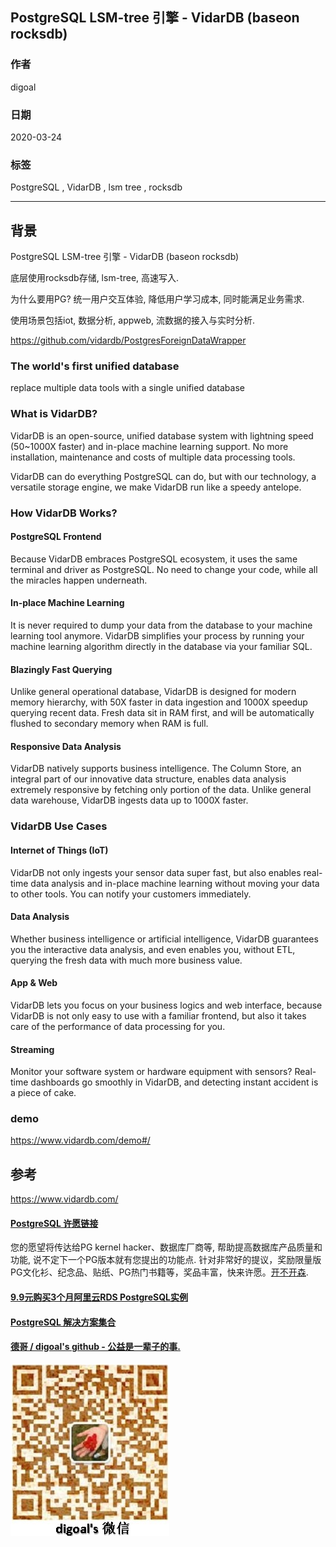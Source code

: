## PostgreSQL LSM-tree 引擎 - VidarDB (baseon rocksdb)  
            
### 作者                                                                            
digoal                                                                                                                     
                              
### 日期                                                                                                                     
2020-03-24                                                                                                                 
                                                                                                                     
### 标签                                                                                                                     
PostgreSQL , VidarDB , lsm tree , rocksdb  
                         
----                   
                              
## 背景          
PostgreSQL LSM-tree 引擎 - VidarDB (baseon rocksdb)  
  
底层使用rocksdb存储, lsm-tree, 高速写入.   
  
为什么要用PG? 统一用户交互体验, 降低用户学习成本, 同时能满足业务需求.   
  
使用场景包括iot, 数据分析, appweb, 流数据的接入与实时分析.    
  
https://github.com/vidardb/PostgresForeignDataWrapper  
  
### The world's first unified database  
replace multiple data tools with a single unified database  
  
### What is VidarDB?  
VidarDB is an open-source, unified database system with lightning speed (50~1000X faster) and in-place machine learning support. No more installation, maintenance and costs of multiple data processing tools.  
  
VidarDB can do everything PostgreSQL can do, but with our technology, a versatile storage engine, we make VidarDB run like a speedy antelope.  
  
  
### How VidarDB Works?  
#### PostgreSQL Frontend  
Because VidarDB embraces PostgreSQL ecosystem, it uses the same terminal and driver as PostgreSQL. No need to change your code, while all the miracles happen underneath.  
  
#### In-place Machine Learning  
It is never required to dump your data from the database to your machine learning tool anymore. VidarDB simplifies your process by running your machine learning algorithm directly in the database via your familiar SQL.  
  
#### Blazingly Fast Querying  
Unlike general operational database, VidarDB is designed for modern memory hierarchy, with 50X faster in data ingestion and 1000X speedup querying recent data. Fresh data sit in RAM first, and will be automatically flushed to secondary memory when RAM is full.  
  
#### Responsive Data Analysis  
VidarDB natively supports business intelligence. The Column Store, an integral part of our innovative data structure, enables data analysis extremely responsive by fetching only portion of the data. Unlike general data warehouse, VidarDB ingests data up to 1000X faster.  
  
### VidarDB Use Cases  
  
#### Internet of Things (IoT)  
VidarDB not only ingests your sensor data super fast, but also enables real-time data analysis and in-place machine learning without moving your data to other tools. You can notify your customers immediately.  
  
#### Data Analysis  
Whether business intelligence or artificial intelligence, VidarDB guarantees you the interactive data analysis, and even enables you, without ETL, querying the fresh data with much more business value.  
  
#### App & Web  
VidarDB lets you focus on your business logics and web interface, because VidarDB is not only easy to use with a familiar frontend, but also it takes care of the performance of data processing for you.  
  
#### Streaming  
Monitor your software system or hardware equipment with sensors? Real-time dashboards go smoothly in VidarDB, and detecting instant accident is a piece of cake.  
  
  
### demo  
https://www.vidardb.com/demo#/  
  
## 参考  
  
https://www.vidardb.com/  
  
  
  
  
  
  
  
  
  
  
  
  
  
  
  
  
  
  
  
  
  
  
  
  
  
  
  
  
  
  
  
  
  
  
  
  
  
  
  
  
  
  
  
  
  
  
  
  
  
  
  
  
  
  
  
#### [PostgreSQL 许愿链接](https://github.com/digoal/blog/issues/76 "269ac3d1c492e938c0191101c7238216")
您的愿望将传达给PG kernel hacker、数据库厂商等, 帮助提高数据库产品质量和功能, 说不定下一个PG版本就有您提出的功能点. 针对非常好的提议，奖励限量版PG文化衫、纪念品、贴纸、PG热门书籍等，奖品丰富，快来许愿。[开不开森](https://github.com/digoal/blog/issues/76 "269ac3d1c492e938c0191101c7238216").  
  
  
#### [9.9元购买3个月阿里云RDS PostgreSQL实例](https://www.aliyun.com/database/postgresqlactivity "57258f76c37864c6e6d23383d05714ea")
  
  
#### [PostgreSQL 解决方案集合](https://yq.aliyun.com/topic/118 "40cff096e9ed7122c512b35d8561d9c8")
  
  
#### [德哥 / digoal's github - 公益是一辈子的事.](https://github.com/digoal/blog/blob/master/README.md "22709685feb7cab07d30f30387f0a9ae")
  
  
![digoal's wechat](../pic/digoal_weixin.jpg "f7ad92eeba24523fd47a6e1a0e691b59")
  
